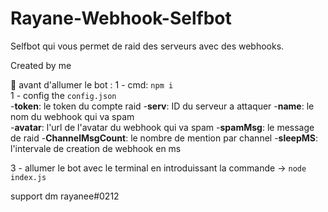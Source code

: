 # Rayane-Webhook-Selfbot
Selfbot qui vous permet de raid des serveurs avec des webhooks.

Created by me

🔰 avant d'allumer le bot :
1 - cmd: `npm i`  
1 - config the `config.json`  
-**token**: le token du compte raid
-**serv**: ID du serveur a attaquer
-**name**: le nom du webhook qui va spam    
-**avatar**: l'url de l'avatar du webhook qui va spam
-**spamMsg**: le message de raid 
-**ChannelMsgCount**: le nombre de mention par channel
-**sleepMS**: l'intervale de creation de webhook en ms

3 - allumer le bot avec le terminal en introduissant la commande -> `node index.js `

support dm rayanee#0212
